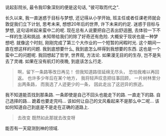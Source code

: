 说起彭院长, 最令我印象深刻的便是这句话, "彼可取而代之".
<!--more-->
长久以来, 我一直迷惑于目标与梦想, 还记得从小学开始, 班主任或者任课老师就会敦促我们立下计划, 思考未来, 想想20年后的世界, 许下未来的约定.
迷惑于目标与梦想, 这句话听起来蛮中二的呢.
现在总有人说要把自己丢出舒适圈, 去体验一下不一样的生活和挑战.
未知带给我们的除了好奇还有危险.
大概安于现状也是一种梦想吧.
就像这个时刻, 刚刚完成了第三个大作业的一个短暂的闲暇时光.
这个期间一直在想这样的问题.
我到底想要什么, 我到底怎么样得到我想要的东西.
这也是一个蛮中二的问题呢.
我回想起了哲学, 世界观, 方法论.
如果漫无目的的生存, 岂不是失去了灵魂.
如果在没有航灯的夜晚, 到底该怎么行走.
>啊，留下一条路等改日再见！
>但我知道路径延绵无尽头，
>恐怕我难以再回返。
>也许多少年后在某个地方，
>我将轻声叹息把往事回顾，
>一片树林里分出两条路，
>而我选了人迹更少的一条，
>因此走出了这迥异的旅途。


我不知道能否找到那条路.
一条即使是自己不回头也能走下的路.
一直走下的路.
自己选择的路...
跪着也要走完吗...
该如何让自己的文风看起来不是那么中二呢...
该如何知道自己到底是不是走在正确的道路上.
> 去改变
> 既然如此那就去改变呀

能否有一天窥测到神的领域.